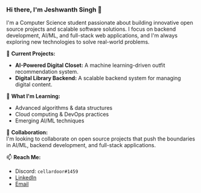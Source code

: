### Hi there, I'm Jeshwanth Singh 👋

I'm a Computer Science student passionate about building innovative open source projects and scalable software solutions. I focus on backend development, AI/ML, and full-stack web applications, and I'm always exploring new technologies to solve real-world problems.

🔭 **Current Projects:**  
- **AI-Powered Digital Closet:** A machine learning-driven outfit recommendation system.  
- **Digital Library Backend:** A scalable backend system for managing digital content.

🌱 **What I'm Learning:**  
- Advanced algorithms & data structures  
- Cloud computing & DevOps practices  
- Emerging AI/ML techniques

🤝 **Collaboration:**  
I'm looking to collaborate on open source projects that push the boundaries in AI/ML, backend development, and full-stack applications.

📫 **Reach Me:**  
- Discord: `cellardoor#1459`  
- [LinkedIn](https://www.linkedin.com/in/jeshwanthsingh23/)  
- [Email](mailto:jeshwanthsingh23@gmail.com)
